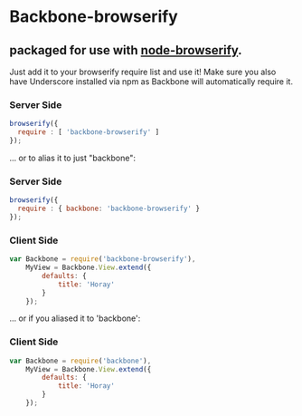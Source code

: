 # Backbone-browserify
## packaged for use with [node-browserify](https://github.com/substack/node-browserify).

Just add it to your browserify require list and use it! Make sure you also have Underscore installed via npm as Backbone will automatically require it.

### Server Side
````javascript
browserify({
  require : [ 'backbone-browserify' ]
});
````

... or to alias it to just "backbone":

### Server Side
````javascript
browserify({
  require : { backbone: 'backbone-browserify' }
});
````

### Client Side
````javascript
var Backbone = require('backbone-browserify'),
    MyView = Backbone.View.extend({
        defaults: {
            title: 'Horay'
        }
    });
````

... or if you aliased it to 'backbone':

### Client Side
````javascript
var Backbone = require('backbone'),
    MyView = Backbone.View.extend({
        defaults: {
            title: 'Horay'
        }
    });
````